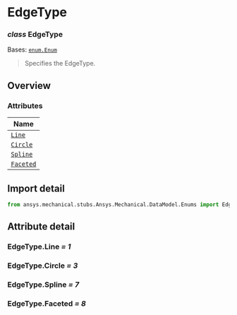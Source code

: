 # EdgeType

<a id="EdgeType"></a>

### *class* EdgeType

Bases: [`enum.Enum`](https://docs.python.org/3/library/enum.html#enum.Enum)

> Specifies the EdgeType.

> <!-- !! processed by numpydoc !! -->

<a id="overview"></a>

## Overview

### Attributes

| Name |
| -------------------------------- |
| [`Line`](#EdgeType.Line) |
| [`Circle`](#EdgeType.Circle) |
| [`Spline`](#EdgeType.Spline) |
| [`Faceted`](#EdgeType.Faceted) |

<a id="import-detail"></a>

## Import detail

```python
from ansys.mechanical.stubs.Ansys.Mechanical.DataModel.Enums import EdgeType
```

<a id="attribute-detail"></a>

## Attribute detail

<a id="EdgeType.Line"></a>

### EdgeType.Line *= 1*

<a id="EdgeType.Circle"></a>

### EdgeType.Circle *= 3*

<a id="EdgeType.Spline"></a>

### EdgeType.Spline *= 7*

<a id="EdgeType.Faceted"></a>

### EdgeType.Faceted *= 8*
